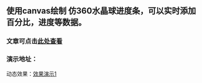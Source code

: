 ﻿## 使用canvas绘制 **仿360水晶球**进度条，可以实时添加百分比，进度等数据。

### 文章可点击[此处查看]()

### 演示地址：

动态效果：[效果演示1](http://wslover.byethost11.com/canvas/ball360-%E7%90%83%E5%BD%A2%E8%BF%9B%E5%BA%A6%E6%9D%A1/drawer.html)
